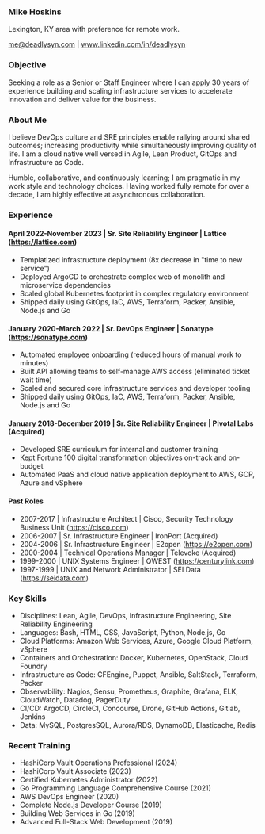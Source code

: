 ### Mike Hoskins

Lexington, KY area with preference for remote work.

me@deadlysyn.com | www.linkedin.com/in/deadlysyn

### Objective

Seeking a role as a Senior or Staff Engineer where I can apply 30 years of
experience building and scaling infrastructure services to accelerate
innovation and deliver value for the business.

### About Me

I believe DevOps culture and SRE principles enable rallying around shared
outcomes; increasing productivity while simultaneously improving quality
of life. I am a cloud native well versed in Agile, Lean Product, GitOps
and Infrastructure as Code.

Humble, collaborative, and continuously learning; I am pragmatic in my
work style and technology choices. Having worked fully remote for over a
decade, I am highly effective at asynchronous collaboration.

### Experience

#### April 2022-November 2023 | Sr. Site Reliability Engineer | Lattice (https://lattice.com)

- Templatized infrastructure deployment (8x decrease in "time to new service")
- Deployed ArgoCD to orchestrate complex web of monolith and microservice dependencies
- Scaled global Kubernetes footprint in complex regulatory environment
- Shipped daily using GitOps, IaC, AWS, Terraform, Packer, Ansible, Node.js and Go

#### January 2020-March 2022 | Sr. DevOps Engineer | Sonatype (https://sonatype.com)

- Automated employee onboarding (reduced hours of manual work to minutes)
- Built API allowing teams to self-manage AWS access (eliminated ticket wait time)
- Scaled and secured core infrastructure services and developer tooling
- Shipped daily using GitOps, IaC, AWS, Terraform, Packer, Ansible, Node.js and Go

#### January 2018-December 2019 | Sr. Site Reliability Engineer | Pivotal Labs (Acquired)

- Developed SRE curriculum for internal and customer training
- Kept Fortune 100 digital transformation objectives on-track and on-budget
- Automated PaaS and cloud native application deployment to AWS, GCP, Azure and vSphere

#### Past Roles

- 2007-2017 | Infrastructure Architect | Cisco, Security Technology Business Unit (https://cisco.com)
- 2006-2007 | Sr. Infrastructure Engineer | IronPort (Acquired)
- 2004-2006 | Sr. Infrastructure Engineer | E2open (https://e2open.com)
- 2000-2004 | Technical Operations Manager | Televoke (Acquired)
- 1999-2000 | UNIX Systems Engineer | QWEST (https://centurylink.com)
- 1997-1999 | UNIX and Network Administrator | SEI Data (https://seidata.com)

### Key Skills

- Disciplines: Lean, Agile, DevOps, Infrastructure Engineering, Site Reliability Engineering
- Languages: Bash, HTML, CSS, JavaScript, Python, Node.js, Go
- Cloud Platforms: Amazon Web Services, Azure, Google Cloud Platform, vSphere
- Containers and Orchestration: Docker, Kubernetes, OpenStack, Cloud Foundry
- Infrastructure as Code: CFEngine, Puppet, Ansible, SaltStack, Terraform, Packer
- Observability: Nagios, Sensu, Prometheus, Graphite, Grafana, ELK, CloudWatch, Datadog, PagerDuty
- CI/CD: ArgoCD, CircleCI, Concourse, Drone, GitHub Actions, Gitlab, Jenkins
- Data: MySQL, PostgresSQL, Aurora/RDS, DynamoDB, Elasticache, Redis

### Recent Training

- HashiCorp Vault Operations Professional (2024)
- HashiCorp Vault Associate (2023)
- Certified Kubernetes Administrator (2022)
- Go Programming Language Comprehensive Course (2021)
- AWS DevOps Engineer (2020)
- Complete Node.js Developer Course (2019)
- Building Web Services in Go (2019)
- Advanced Full-Stack Web Development (2019)
